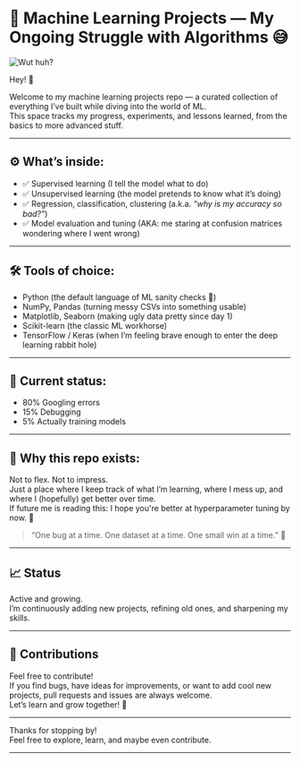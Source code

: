 # 🚀 Machine Learning Projects — My Ongoing Struggle with Algorithms 😅

![Wut huh?](https://media.tenor.com/images/1674f7ca3eb49c62e4d0514a7124c76f/tenor.gif)

Hey! 👋

Welcome to my machine learning projects repo — a curated collection of everything I’ve built while diving into the world of ML.  
This space tracks my progress, experiments, and lessons learned, from the basics to more advanced stuff.

---

## ⚙️ What’s inside:

- ✅ Supervised learning (I tell the model what to do)  
- ✅ Unsupervised learning (the model pretends to know what it’s doing)  
- ✅ Regression, classification, clustering (a.k.a. *“why is my accuracy so bad?”*)  
- ✅ Model evaluation and tuning (AKA: me staring at confusion matrices wondering where I went wrong)  

---

## 🛠 Tools of choice:

- Python (the default language of ML sanity checks 🐍)  
- NumPy, Pandas (turning messy CSVs into something usable)  
- Matplotlib, Seaborn (making ugly data pretty since day 1)  
- Scikit-learn (the classic ML workhorse)  
- TensorFlow / Keras (when I’m feeling brave enough to enter the deep learning rabbit hole)  

---

## 🤯 Current status:  
- 80% Googling errors  
- 15% Debugging  
- 5% Actually training models  

---

## 🎯 Why this repo exists:

Not to flex. Not to impress.  
Just a place where I keep track of what I’m learning, where I mess up, and where I (hopefully) get better over time.  
If future me is reading this: I hope you're better at hyperparameter tuning by now. 🙏

> “One bug at a time. One dataset at a time. One small win at a time.” 🚀

---

## 📈 Status

Active and growing.  
I’m continuously adding new projects, refining old ones, and sharpening my skills.

---

## 🤝 Contributions

Feel free to contribute!  
If you find bugs, have ideas for improvements, or want to add cool new projects, pull requests and issues are always welcome.  
Let’s learn and grow together! 🚀

---

Thanks for stopping by!  
Feel free to explore, learn, and maybe even contribute.

---
